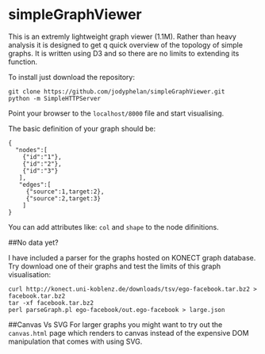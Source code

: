 # simpleGraphViewer

This is an extremly lightweight graph viewer (1.1M). Rather than heavy analysis it is designed to get q quick overview of the topology of simple graphs. It is written using D3 and so there are no limits to extending its function.

To install just download the repository:
```
git clone https://github.com/jodyphelan/simpleGraphViewer.git
python -m SimpleHTTPServer
```
Point your browser to the ```localhost/8000``` file and start visualising.

The basic definition of your graph should be:
```
{
  "nodes":[
    {"id":"1"},
    {"id":"2"},
    {"id":"3"}
   ],
   "edges":[
     {"source":1,target:2},
     {"source":2,target:3}
    ]
}
```

You can add attributes like: ```col``` and ```shape``` to the node difinitions.


##No data yet?

I have included a parser for the graphs hosted on KONECT graph database. Try download one of their graphs and test the limits of this graph visualisation:
```
curl http://konect.uni-koblenz.de/downloads/tsv/ego-facebook.tar.bz2 > facebook.tar.bz2
tar -xf facebook.tar.bz2
perl parseGraph.pl ego-facebook/out.ego-facebook > large.json 
```

##Canvas Vs SVG
For larger graphs you might want to try out the ```canvas.html``` page which renders to canvas instead of the expensive DOM manipulation that comes with using SVG.

